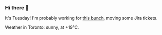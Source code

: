 ### Hi there :wave:

It's Tuesday! I'm probably working for [this bunch](https://github.com/kohofinancial), moving some Jira tickets.

Weather in Toronto: sunny, at +19°C.
